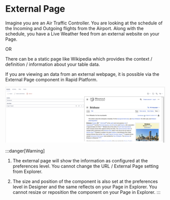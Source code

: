 # External Page

Imagine you are an Air Traffic Controller. You are looking at the schedule of the Incoming and Outgoing flights from the Airport. Along with the schedule, you have a Live Weather feed from an external website on your Page.

OR

There can be a static page like Wikipedia which provides the context / definition / information about your table data.

If you are viewing an data from an external webpage, it is possible via the External Page component in Rapid Platform.

![Image showing external page component on Page](<External Page1.png>)

:::danger[Warning]
1. The external page will show the information as configured at the preferences level. You cannot change the URL / External Page setting from Explorer.

2. The size and position of the component is also set at the preferences level in Designer and the same reflects on your Page in Explorer. You cannot resize or reposition the component on your Page in Explorer.
:::